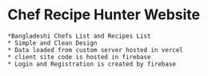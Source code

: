 # Chef Recipe Hunter Website

    *Bangladeshi Chefs List and Recipes List
    * Simple and Clean Design
    * Data loaded from custom server hosted in vercel
    * client site code is hosted in firebase
    * Login and Registration is created by firebase
